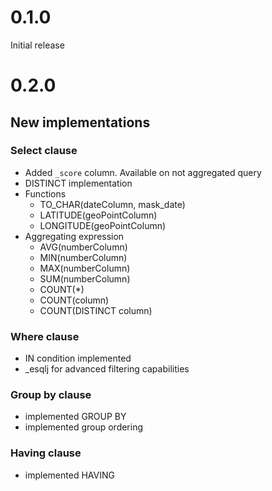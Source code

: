 # 0.1.0
Initial release

# 0.2.0

## New implementations

### Select clause

- Added `_score` column. Available on not aggregated query
- DISTINCT implementation
- Functions
  - TO_CHAR(dateColumn, mask_date)
  - LATITUDE(geoPointColumn)
  - LONGITUDE(geoPointColumn)
- Aggregating expression
  - AVG(numberColumn)
  - MIN(numberColumn)
  - MAX(numberColumn)
  - SUM(numberColumn)
  - COUNT(*)
  - COUNT(column)
  - COUNT(DISTINCT column) 

### Where clause

- IN condition implemented
- _esqlj for advanced filtering capabilities

### Group by clause
- implemented GROUP BY
- implemented group ordering

### Having clause
- implemented HAVING




